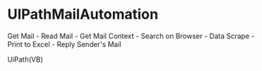 # UIPathMailAutomation
Get Mail - Read Mail - Get Mail Context - Search on Browser - Data Scrape - Print to Excel - Reply Sender's Mail

UiPath(VB)
